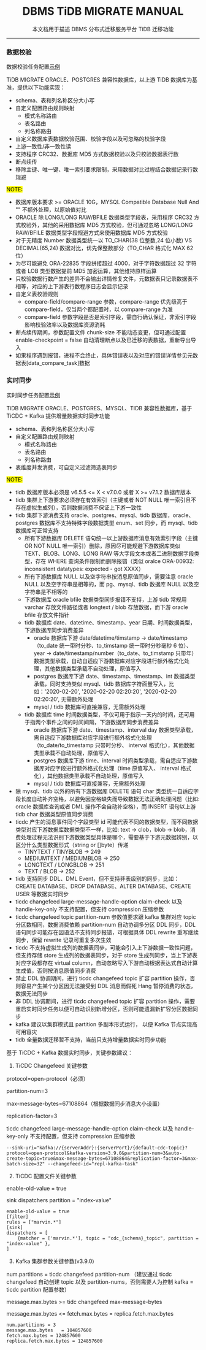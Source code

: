<h1 align="center">
  DBMS TiDB MIGRATE MANUAL
</h1>
<p align="center">
  本文档用于描述 DBMS 分布式迁移服务平台 TiDB 迁移功能
</p>

------
### 数据校验

数据校验任务配置[示例](../example/data_compare_task.toml)

TiDB MIGRATE ORACLE、POSTGRES 兼容性数据库，以上游 TiDB 数据库为基准，提供以下功能实现：
- schema、表和列名称区分大小写
- 自定义配置路由规则映射
  - 模式名称路由
  - 表名路由
  - 列名称路由
- 自定义数据库表数据校验范围、校验字段以及可忽略的校验字段
- 上游一致性/非一致性读
- 支持程序 CRC32、数据库 MD5 方式数据校验以及只校验数据表行数
- 断点续传
- 移除主键、唯一键、唯一索引要求限制，采用数据对比过程结合数据记录行数规避

<mark>NOTE:</mark>
- 数据库版本要求 >= ORACLE 10G，MYSQL Compatible Database Null And "" 不额外处理，以原始值对比
- ORACLE 除 LONG/LONG RAW/BFILE 数据类型字段表，采用程序 CRC32 方式校验外，其他的采用数据库 MD5 方式校验，但可通过忽略 LONG/LONG RAW/BFILE 数据类型字段规避方式来使用数据库 MD5 方式校验
- 对于无精度 Number 数据类型统一以 TO_CHAR(38 位整数,24 位小数) VS DECIMAL(65,24) 数据对比，优先保整数部分（TO_CHAR 格式化 MAX 62 位）
- 为尽可能避免 ORA-22835 字段拼接超过 4000，对于字符数据超过 32 字符或者 LOB 类型数据提前 MD5 加密运算，其他维持原样运算
- 只校验数据行数产生的差异不会输出详情修复文件，元数据表只记录数据表不相等，对应的上下游表行数程序日志会显示记录
- 自定义表校验规则
  - compare-field/compare-range 参数，compare-range 优先级高于 compare-field，仅当两个都配置时，以 compare-range 为准
  - compare-field 参数字段是否是索引字段，需自行确认保证，非索引字段影响校验效率以及数据库资源消耗
- 断点续传期间，参数配置文件 chunk-size 不能动态变更，但可通过配置 enable-checkpoint = false 自动清理断点以及已迁移的表数据，重新导出导入
- 如果程序遇到报错，进程不会终止，具体错误表以及对应的错误详情参见元数据表[data_compare_task]数据

### 实时同步

实时同步任务配置[示例](../example/cdc_consume_msg.toml)

TiDB MIGRATE ORACLE、POSTGRES、MYSQL、TIDB 兼容性数据库，基于 TiCDC + Kafka 提供增量数据实时同步功能
- schema、表和列名称区分大小写
- 自定义配置路由规则映射
  - 模式名称路由
  - 表名路由
  - 列名称路由
- 表维度并发消费，可自定义过滤筛选表同步

<mark>NOTE:</mark>
- tidb 数据库版本必须是 v6.5.5 <= X < v7.0.0 或者 X >= v7.1.2 数据库版本 
- tidb 集群上下游要求必须存在有效索引（主键或者 NOT NULL 唯一索引且不存在虚拟生成列），否则数据消费不保证上下游一致性
- tidb 集群下游消费支持 oracle、postgres、mysql、tidb 数据库，oracle、postgres 数据库不支持特殊字段数据类型 enum、set 同步，而 mysql、tidb 数据库可正常支持
  - 所有下游数据库 DELETE 语句统一以上游数据库消息有效索引字段（主键 OR NOT NULL 唯一索引）删除，原因尽可能规避下游数据库类似 TEXT、BLOB、LONG、LONG RAW 等大字段文本或者二进制数据字段类型，存在 WHERE 查询条件限制而删除报错（类似 oralce ORA-00932: inconsistent datatypes: expected - got XXXX）
  - 所有下游数据库 NULL 以及空字符串按消息原值同步，需要注意 oracle NULL 以及空字符串是相等的，而 pg、mysql、tidb 数据库 NULL 以及空字符串是不相等的
  - 下游数据库 oracle bfile 数据类型同步报错不支持，上游 tidb 常规用 varchar 存放文件路径或者 longtext / blob 存放数据，而下游 oracle bfile 存放文件指针
  - tidb 数据库 date、datetime、timestamp、year 日期、时间数据类型，下游数据库同步消费差异
    - oracle 数据库下游 date/datetime/timstamp -> date/timestamp（to_date 统一带时分秒、to_timstamp 统一带时分秒毫秒 6 位）、year -> date/timestamp/number（to_date、to_timstamp 只带年） 数据类型承载，自动自适应下游数据库对应字段进行额外格式化处理，其他数据类型承载不自动处理，原值写入
    - postgres 数据库下游 date、timestamp、timestamp、int 数据类型承载，同时支持类似 mysql、tidb 数据库字符面量写入，比如：'2020-02-20', '2020-02-20 02:20:20', '2020-02-20 02:20:20', 无需额外处理
    - mysql / tidb 数据库可直接兼容，无需额外处理
  - tidb 数据库 time 时间数据类型，不仅可用于指示一天内的时间，还可用于指两个事件之间的时间间隔，下游数据库同步消费差异
    - oracle 数据库下游 date、timestamp、interval day 数据类型承载，需自适应下游数据库对应字段进行额外格式化处理（to_date/to_timestamp 只带时分秒、 interval 格式化），其他数据类型承载不自动处理，原值写入
    - postgres 数据库下游 time、interval 时间类型承载，需自适应下游数据库对应字段进行额外格式化处理（time 原值写入、 interval 格式化），其他数据类型承载不自动处理，原值写入
    - mysql / tidb 数据库可直接兼容，无需额外处理
- 除 mysql、tidb 以外的所有下游数据库 DELETE 语句 char 类型统一自适应字段长度自动补齐空格，以避免因空格缺失而导致数据无法正确处理问题（比如: oracle 数据库查询或者 DML 操作不会自动补空格），而 INSERT 语句以上游 tidb char 数据类型原值同步消费
- ticdc 产生的消息事件同个字段类型 id 可能代表不同的数据类型，而不同数据类型对应下游数据库数据类型不一样，比如: text -> clob，blob -> blob，消费处理过程无法识别下游数据类型具体是哪个，需要基于下游元数据辨别，以区分什么类型数据形式（string or []byte）传递
  -	TINYTEXT / TINYBLOB -> 249
  - MEDIUMTEXT / MEDIUMBLOB -> 250
  - LONGTEXT / LONGBLOB -> 251
  - TEXT / BLOB -> 252
- tidb 支持同步 DDL、DML Event，但不支持非表级别的同步，比如：CREATE DATABASE、DROP DATABASE、ALTER DATABASE、CREATE USER 等数据实时同步
- ticdc changefeed large-message-handle-option claim-check 以及 handle-key-only 不支持配置，但支持 compression 压缩参数
- ticdc changefeed topic partition-num 参数值要求跟 kafka 集群对应 topic 分区数相同，数据消费依赖 partition-num 自动协调多分区 DDL 同步，DDL 语句同步可能存在因语法不支持同步报错，可根据具体 DDL rewrite 重写继续同步，保留 rewrite 记录可重复多次生效
- ticdc 不支持虚拟生成列的数据表同步，可能会引入上下游数据一致性问题，但支持存储 store 生成列的数据表同步，对于 store 生成列同步，当上下游表对应字段都存在 virtual column，自动忽略写入下游自动根据表达式自动计算生成值，否则按消息原值同步消费
- 禁止 DDL 协调期间，进行 ticdc changefeed topic 扩容 partition 操作，否则容易产生某个分区因无法接受到 DDL 消息而假死 Hang 暂停消费的状态，数据无法同步
- 非 DDL 协调期间，进行 ticdc changefeed topic 扩容 partition 操作，需要重启实时同步任务以便可自动识别新增分区，否则可能遗漏新扩容分区数据同步
- kafka 建议以集群模式且 partition 多副本形式运行， 以便 Kafka 节点实现高可用容灾
- tidb 全量数据迁移暂不支持，当前只支持增量数据实时同步功能

基于 TiCDC + Kafka 数据实时同步，关键参数建议：

1. TiCDC Changefeed 关键参数

protocol=open-protocol（必须）

partition-num=3

max-message-bytes=67108864（根据数据同步消息大小设置）

replication-factor=3

ticdc changefeed large-message-handle-option claim-check 以及 handle-key-only 不支持配置，但支持 compression 压缩参数

```
--sink-uri="kafka://{serverAddr}:{serverPort}/{default-cdc-topic}?protocol=open-protocol&kafka-version=3.9.0&partition-num=3&auto-create-topic=true&max-message-bytes=67108864&replication-factor=3&max-batch-size=32" --changefeed-id="repl-kafka-task"
```
2. TiCDC 配置文件关键参数

enable-old-value = true

sink dispatchers  partition = "index-value"

```
enable-old-value = true
[filter]
rules = ["marvin.*"]
[sink]
dispatchers = [
    {matcher = ['marvin.*'], topic = "cdc_{schema}_topic", partition = "index-value" },
]
```
3. Kafka 集群参数关键参数(v3.9.0)

num.partitions = ticdc changefeed partition-num （建议通过 ticdc changefeed 自动创建 topic 以及 partition-nums，否则需要人为控制 kafka =  ticdc partition 配置参数）

message.max.bytes >= tidc changefeed max-message-bytes

message.max.bytes <= fetch.max.bytes = replica.fetch.max.bytes
```
num.partitions = 3
message.max.bytes	= 104857600
fetch.max.bytes = 124857600
replica.fetch.max.bytes	= 124857600
```